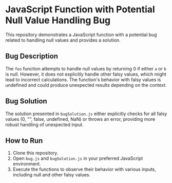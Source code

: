 # JavaScript Function with Potential Null Value Handling Bug

This repository demonstrates a JavaScript function with a potential bug related to handling null values and provides a solution.

## Bug Description

The `foo` function attempts to handle null values by returning 0 if either `a` or `b` is null. However, it does not explicitly handle other falsy values, which might lead to incorrect calculations.  The function's behavior with falsy values is undefined and could produce unexpected results depending on the context.

## Bug Solution

The solution presented in `bugSolution.js` either explicitly checks for all falsy values (0, "", false, undefined, NaN) or throws an error, providing more robust handling of unexpected input.

## How to Run

1. Clone this repository.
2. Open `bug.js` and `bugSolution.js` in your preferred JavaScript environment.
3. Execute the functions to observe their behavior with various inputs, including null and other falsy values.
